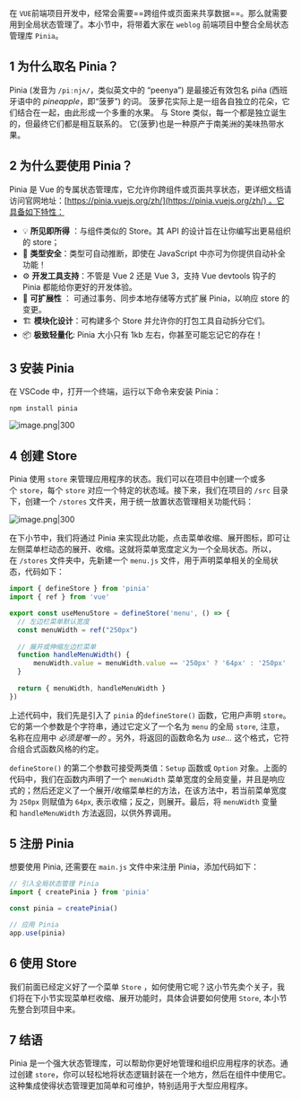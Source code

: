 
在 `VUE`前端项目开发中，经常会需要==跨组件或页面来共享数据==。那么就需要用到全局状态管理了。本小节中，将带着大家在 `weblog` 前端项目中整合全局状态管理库 `Pinia`。

## 1 为什么取名 Pinia？

Pinia (发音为 `/piːnjʌ/`，类似英文中的 “peenya”) 是最接近有效包名 piña (西班牙语中的 _pineapple_，即“菠萝”) 的词。 菠萝花实际上是一组各自独立的花朵，它们结合在一起，由此形成一个多重的水果。 与 Store 类似，每一个都是独立诞生的，但最终它们都是相互联系的。 它(菠萝)也是一种原产于南美洲的美味热带水果。

## 2 为什么要使用 Pinia？

Pinia 是 Vue 的专属状态管理库，它允许你跨组件或页面共享状态，更详细文档请访问官网地址：[https://pinia.vuejs.org/zh/](https://pinia.vuejs.org/zh/) 。它具备如下特性：

- 💡 **所见即所得** ：与组件类似的 Store。其 API 的设计旨在让你编写出更易组织的 store；
- 🔑 **类型安全**：类型可自动推断，即使在 JavaScript 中亦可为你提供自动补全功能！
- ⚙️ **开发工具支持**：不管是 Vue 2 还是 Vue 3，支持 Vue devtools 钩子的 Pinia 都能给你更好的开发体验。
- 🔌 **可扩展性** ： 可通过事务、同步本地存储等方式扩展 Pinia，以响应 store 的变更。
- 🏗 **模块化设计**：可构建多个 Store 并允许你的打包工具自动拆分它们。
- 📦 **极致轻量化**: Pinia 大小只有 1kb 左右，你甚至可能忘记它的存在！

## 3 安装 Pinia

在 VSCode 中，打开一个终端，运行以下命令来安装 Pinia：

```shell
npm install pinia
```

![image.png|300](https://my-obsidian-image.oss-cn-guangzhou.aliyuncs.com/2024/04/3c8775f3514b415521cca3cf85326b62.png)


## 4 创建 Store

Pinia 使用 `store` 来管理应用程序的状态。我们可以在项目中创建一个或多个 `store`，每个 `store` 对应一个特定的状态域。接下来，我们在项目的 `/src` 目录下，创建一个 `/stores` 文件夹，用于统一放置状态管理相关功能代码：

![image.png|300](https://my-obsidian-image.oss-cn-guangzhou.aliyuncs.com/2024/04/2103bb22e6c8d281182a15fc168b8265.png)


在下小节中，我们将通过 Pinia 来实现此功能，点击菜单收缩、展开图标，即可让左侧菜单栏动态的展开、收缩。这就将菜单宽度定义为一个全局状态。所以，在 `/stores` 文件夹中，先新建一个 `menu.js` 文件，用于声明菜单相关的全局状态，代码如下：
```js
import { defineStore } from 'pinia'
import { ref } from 'vue'

export const useMenuStore = defineStore('menu', () => {
  // 左边栏菜单默认宽度
  const menuWidth = ref("250px")
  
  // 展开或伸缩左边栏菜单
  function handleMenuWidth() {
      menuWidth.value = menuWidth.value == '250px' ? '64px' : '250px'
  }
  
  return { menuWidth, handleMenuWidth }
})
```

上述代码中，我们先是引入了 `pinia` 的`defineStore()` 函数，它用户声明 `store`。它的第一个参数是个字符串，通过它定义了一个名为 `menu` 的全局 `store`, 注意，名称在应用中 _必须是唯一的_ 。另外，将返回的函数命名为 _use..._ 这个格式，它符合组合式函数风格的约定。

`defineStore()` 的第二个参数可接受两类值：`Setup` 函数或 `Option` 对象。上面的代码中，我们在函数内声明了一个 `menuWidth` 菜单宽度的全局变量，并且是响应式的；然后还定义了一个展开/收缩菜单栏的方法，在该方法中，若当前菜单宽度为 `250px` 则赋值为 `64px`, 表示收缩；反之，则展开。最后，将 `menuWidth` 变量和 `handleMenuWidth` 方法返回，以供外界调用。

## 5 注册 Pinia

想要使用 Pinia, 还需要在 `main.js` 文件中来注册 Pinia，添加代码如下：

```js
// 引入全局状态管理 Pinia
import { createPinia } from 'pinia'

const pinia = createPinia()

// 应用 Pinia
app.use(pinia)
```

## 6 使用 Store

我们前面已经定义好了一个菜单 `Store` ，如何使用它呢？这小节先卖个关子，我们将在下小节实现菜单栏收缩、展开功能时，具体会讲要如何使用 `Store`, 本小节先整合到项目中来。

## 7 结语

Pinia 是一个强大状态管理库，可以帮助你更好地管理和组织应用程序的状态。通过创建 `store`，你可以轻松地将状态逻辑封装在一个地方，然后在组件中使用它。这种集成使得状态管理更加简单和可维护，特别适用于大型应用程序。